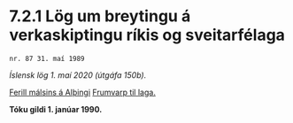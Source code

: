 # 7.2.1 Lög um breytingu á verkaskiptingu ríkis og sveitarfélaga

`nr. 87 31. maí 1989`

_Íslensk lög 1. maí 2020 (útgáfa 150b)._

[Ferill málsins á Alþingi](https://www.althingi.is/thingstorf/thingmalalistar-eftir-thingum/ferill/?ltg=111&mnr=203)
[Frumvarp til laga.](https://www.althingi.is/altext/111/s/0276.html)

**Tóku gildi 1. janúar 1990.**

